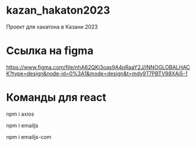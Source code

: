 # kazan_hakaton2023
Проект для хакатона в Казани 2023

# Ссылка на figma
https://www.figma.com/file/nhA62QKj3oas9A4pRaaY2J/INNOGLOBALHACK?type=design&node-id=0%3A1&mode=design&t=mdy9T7PBTV98XAi5-1

# Команды для react
npm i axios

npm i emailjs

npm i emailjs-com
